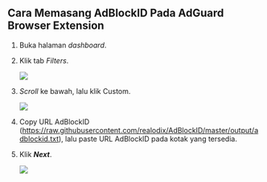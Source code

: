 ## Cara Memasang AdBlockID Pada AdGuard Browser Extension

1. Buka halaman *dashboard*.
2. Klik tab *Filters*.

   ![](https://i.imgur.com/W1RiKSr.jpg)
 
3. *Scroll* ke bawah, lalu klik Custom.

   ![](https://i.imgur.com/44W3tgl.jpg)
 
4. Copy URL AdBlockID (https://raw.githubusercontent.com/realodix/AdBlockID/master/output/adblockid.txt), lalu paste URL AdBlockID pada kotak yang tersedia.

5. Klik ***Next***.

   ![](https://i.imgur.com/T4QbX7P.jpg)

